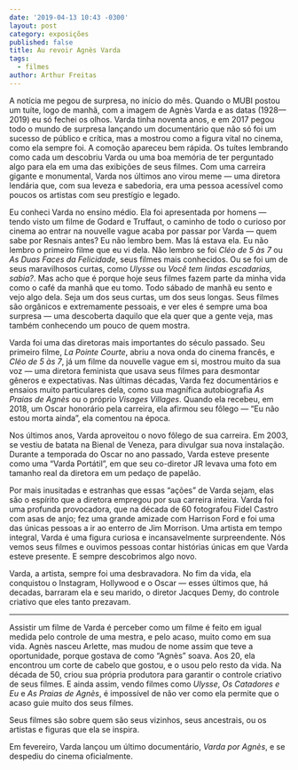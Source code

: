 ```yaml
---
date: '2019-04-13 10:43 -0300'
layout: post
category: exposições
published: false
title: Au revoir Agnès Varda
tags:
  - filmes
author: Arthur Freitas
---
```

A notícia me pegou de surpresa, no início do mês. Quando o MUBI postou um tuíte, logo de manhã, com a imagem de Agnès Varda e as datas (1928—2019) eu só fechei os olhos. Varda tinha noventa anos, e em 2017 pegou todo o mundo de surpresa lançando um documentário que não só foi um sucesso de público e crítica, mas a mostrou como a figura vital no cinema, como ela sempre foi. A comoção apareceu bem rápida. Os tuítes lembrando como cada um descobriu Varda ou uma boa memória de ter perguntado algo para ela em uma das exibições de seus filmes. Com uma carreira gigante e monumental, Varda nos últimos ano virou meme — uma diretora lendária que, com sua leveza e sabedoria, era uma pessoa acessível como poucos os artistas com seu prestígio e legado.

Eu conheci Varda no ensino médio. Ela foi apresentada por homens — tendo visto um filme de Godard e Truffaut, o caminho de todo o curioso por cinema ao entrar na nouvelle vague acaba por passar por Varda — quem sabe por Resnais antes? Eu não lembro bem. Mas lá estava ela. Eu não lembro o primeiro filme que eu vi dela. Não lembro se foi _Cléo de 5 às 7_ ou _As Duas Faces da Felicidade_, seus filmes mais conhecidos. Ou se foi um de seus maravilhosos curtas, como _Ulysse_ ou _Você tem lindas escadarias, sabia?_. Mas acho que é porque hoje seus filmes fazem parte da minha vida como o café da manhã que eu tomo. Todo sábado de manhã eu sento e vejo algo dela. Seja um dos seus curtas, um dos seus longas. Seus filmes são orgânicos e extremamente pessoais, e ver eles é sempre uma boa surpresa — uma descoberta daquilo que ela quer que a gente veja, mas também conhecendo um pouco de quem mostra.

Varda foi uma das diretoras mais importantes do século passado. Seu primeiro filme, _La Pointe Courte_, abriu a nova onda do cinema francês, e _Cléo de 5 às 7_, já um filme da nouvelle vague em si, mostrou muito da sua voz — uma diretora feminista que usava seus filmes para desmontar gêneros e expectativas. Nas últimas décadas, Varda fez documentários e ensaios muito particulares dela, como sua magnífica autobiografia _As Praias de Agnès_ ou o próprio _Visages Villages_. Quando ela recebeu, em 2018, um Oscar honorário pela carreira, ela afirmou seu fôlego — “Eu não estou morta ainda”, ela comentou na época.

Nos últimos anos, Varda aproveitou o novo fôlego de sua carreira. Em 2003, se vestiu de batata na Bienal de Veneza, para divulgar sua nova instalação. Durante a temporada do Oscar no ano passado, Varda esteve presente como uma “Varda Portátil”, em que seu co-diretor JR levava uma foto em tamanho real da diretora em um pedaço de papelão.

Por mais inusitadas e estranhas que essas “ações” de Varda sejam, elas são o espírito que a diretora empregou por sua carreira inteira. Varda foi uma profunda provocadora, que na década de 60 fotografou Fidel Castro com asas de anjo; fez uma grande amizade com Harrison Ford e foi uma das únicas pessoas a ir ao enterro de Jim Morrison. Uma artista em tempo integral, Varda é uma figura curiosa e incansavelmente surpreendente. Nós vemos seus filmes e ouvimos pessoas contar histórias únicas em que Varda esteve presente. E sempre descobrimos algo novo.

Varda, a artista, sempre foi uma desbravadora. No fim da vida, ela conquistou o Instagram, Hollywood e o Oscar — esses últimos que, há decadas, barraram ela e seu marido, o diretor Jacques Demy, do controle criativo que eles tanto prezavam.

---

Assistir um filme de Varda é perceber como um filme é feito em igual medida pelo controle de uma mestra, e pelo acaso, muito como em sua vida. Agnès nasceu Arlette, mas mudou de nome assim que teve a oportunidade, porque gostava de como “Agnès” soava. Aos 20, ela encontrou um corte de cabelo que gostou, e o usou pelo resto da vida. Na década de 50, criou sua própria produtora para garantir o controle criativo de seus filmes. E ainda assim, vendo filmes como _Ulysse_, _Os Catadores e Eu_ e _As Praias de Agnès_, é impossível de não ver como ela permite que o acaso guie muito dos seus filmes.

Seus filmes são sobre quem são seus vizinhos, seus ancestrais, ou os artistas e figuras que ela se inspira. 

Em fevereiro, Varda lançou um último documentário, _Varda por Agnès_, e se despediu do cinema oficialmente.